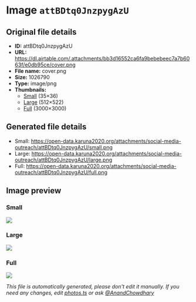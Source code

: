 # Image `attBDtq0JnzpygAzU`

## Original file details

- **ID:** attBDtq0JnzpygAzU
- **URL:** https://dl.airtable.com/.attachments/bb3d16552ca6fa9bebebeec7a7b6063f/e0db95ce/cover.png
- **File name:** cover.png
- **Size:** 1026790
- **Type:** image/png
- **Thumbnails:**
  - [Small](https://dl.airtable.com/.attachmentThumbnails/4e3c5b65b237d510dc1a4a9f5b4e0cc1/87cea6a5) (35×36)
  - [Large](https://dl.airtable.com/.attachmentThumbnails/72310ece7401f1ffeca03231fedd3edd/edaf5c72) (512×522)
  - [Full](https://dl.airtable.com/.attachmentThumbnails/46caa622b1d073e8d7ebc76457049d30/d8e4a190) (3000×3000)

## Generated file details

- Small: https://open-data.karuna2020.org/attachments/social-media-outreach/attBDtq0JnzpygAzU/small.png
- Large: https://open-data.karuna2020.org/attachments/social-media-outreach/attBDtq0JnzpygAzU/large.png
- Full: https://open-data.karuna2020.org/attachments/social-media-outreach/attBDtq0JnzpygAzU/full.png

## Image preview

### Small

![](https://open-data.karuna2020.org/attachments/social-media-outreach/attBDtq0JnzpygAzU/small.png)

### Large

![](https://open-data.karuna2020.org/attachments/social-media-outreach/attBDtq0JnzpygAzU/large.png)

### Full

![](https://open-data.karuna2020.org/attachments/social-media-outreach/attBDtq0JnzpygAzU/full.png)

_This file is automatically generated, please don't edit it manually. If you need any changes, edit [photos.ts](/photos.ts) or ask [@AnandChowdhary](https://github.com/AnandChowdhary)_


